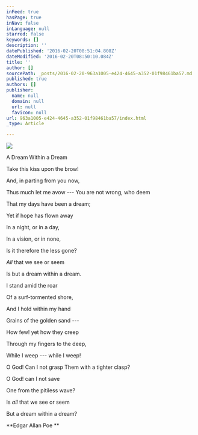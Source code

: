 ```yaml
---
inFeed: true
hasPage: true
inNav: false
inLanguage: null
starred: false
keywords: []
description: ''
datePublished: '2016-02-20T08:51:04.808Z'
dateModified: '2016-02-20T08:50:10.084Z'
title: ''
author: []
sourcePath: _posts/2016-02-20-963a1005-e424-4645-a352-01f98461ba57.md
published: true
authors: []
publisher:
  name: null
  domain: null
  url: null
  favicon: null
url: 963a1005-e424-4645-a352-01f98461ba57/index.html
_type: Article

---
```

![](https://the-grid-user-content.s3-us-west-2.amazonaws.com/28924058-83b7-47de-a283-e6e2f2a83168.JPG)

A Dream Within a Dream 

Take this kiss upon the brow! 

And, in parting from you now, 

Thus much let me avow ---
You are not wrong, who deem

That my days have been a dream;

Yet if hope has flown away

In a night, or in a day,

In a vision, or in none,

Is it therefore the less gone?

_All_ that we see or seem

Is but a dream within a dream.

I stand amid the roar

Of a surf-tormented shore,

And I hold within my hand

Grains of the golden sand ---

How few! yet how they creep

Through my fingers to the deep,

While I weep --- while I weep!

O God! Can I not grasp
Them with a tighter clasp?

O God! can I not save

One from the pitiless wave?

Is _all_ that we see or seem

But a dream within a dream?

**Edgar Allan Poe
**